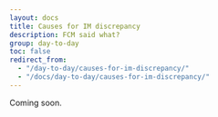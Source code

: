 ```yaml
---
layout: docs
title: Causes for IM discrepancy
description: FCM said what?
group: day-to-day
toc: false
redirect_from:
  - "/day-to-day/causes-for-im-discrepancy/"
  - "/docs/day-to-day/causes-for-im-discrepancy/"
---
```


Coming soon.